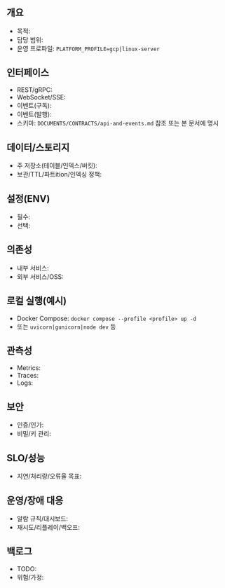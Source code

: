 # <service-name>

## 개요
- 목적:
- 담당 범위:
- 운영 프로파일: `PLATFORM_PROFILE=gcp|linux-server`

## 인터페이스
- REST/gRPC:
- WebSocket/SSE:
- 이벤트(구독):
- 이벤트(발행):
- 스키마: `DOCUMENTS/CONTRACTS/api-and-events.md` 참조 또는 본 문서에 명시

## 데이터/스토리지
- 주 저장소(테이블/인덱스/버킷):
- 보관/TTL/파트ition/인덱싱 정책:

## 설정(ENV)
- 필수: 
- 선택:

## 의존성
- 내부 서비스:
- 외부 서비스/OSS:

## 로컬 실행(예시)
- Docker Compose: `docker compose --profile <profile> up -d`
- 또는 `uvicorn|gunicorn|node dev` 등

## 관측성
- Metrics:
- Traces:
- Logs:

## 보안
- 인증/인가:
- 비밀/키 관리:

## SLO/성능
- 지연/처리량/오류율 목표:

## 운영/장애 대응
- 알람 규칙/대시보드:
- 재시도/리플레이/백오프:

## 백로그
- TODO:
- 위험/가정:
